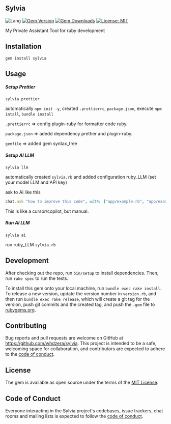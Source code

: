 
## Sylvia

![Lang](https://img.shields.io/badge/language-ruby-red)
[![Gem Version](https://img.shields.io/gem/v/sylvia.svg)](https://rubygems.org/gems/sylvia)
[![Gem Downloads](https://img.shields.io/gem/dt/sylvia.svg)](https://rubygems.org/gems/sylvia)
[![License: MIT](https://img.shields.io/badge/License-MIT-yellow.svg)](https://opensource.org/licenses/MIT)

My Private Assistant Tool for ruby development

## Installation

```
gem install sylvia
```

## Usage

##### Setup Prettier
```
sylvia prettier
```
automatically `npm init -y`, created `.prettierrc`, `package.json`, execute `npm intall`, `bundle install`

`.prettierrc` => config plugin-ruby for formatter code ruby.

`package.json` => adedd dependency prettier and plugin-ruby.

`gemfile` => added gem syntax_tree

##### Setup AI LLM
```
sylvia llm
```
automatically created `sylvia.rb` and added configuration ruby_LLM (set your model LLM and API key)

ask to Ai like this
```ruby
chat.ask "how to improve this code", with: ["app/example.rb", "app/example2.rb"]
```

This is like a cursor/copilot, but manual.

##### Run AI LLM
```
sylvia ai
```
run ruby_LLM `sylvia.rb`


## Development

After checking out the repo, run `bin/setup` to install dependencies. Then, run `rake spec` to run the tests.

To install this gem onto your local machine, run `bundle exec rake install`. To release a new version, update the version number in `version.rb`, and then run `bundle exec rake release`, which will create a git tag for the version, push git commits and the created tag, and push the `.gem` file to [rubygems.org](https://rubygems.org).

## Contributing

Bug reports and pull requests are welcome on GitHub at https://github.com/whdzera/sylvia. This project is intended to be a safe, welcoming space for collaboration, and contributors are expected to adhere to the [code of conduct](https://github.com/whdzera/sylvia/blob/master/CODE_OF_CONDUCT.md).

## License

The gem is available as open source under the terms of the [MIT License](https://opensource.org/licenses/MIT).

## Code of Conduct

Everyone interacting in the Sylvia project's codebases, issue trackers, chat rooms and mailing lists is expected to follow the [code of conduct](https://github.com/whdzera/sylvia/blob/master/CODE_OF_CONDUCT.md).

